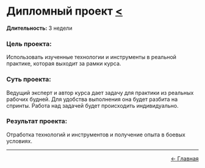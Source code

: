 # Дипломный проект [<](../)
**Длительность:** 3 недели  

### Цель проекта:  
Использовать изученные технологии и инструменты в реальной практике, которая выходит за рамки курса.  

### Суть проекта:  
Ведущий эксперт и автор курса дает задачу для практики из реальных рабочих будней. Для удобства выполнения она будет разбита на спринты. Работа над задачей будет происходить индивидуально.  

### Результат проекта:  
Отработка технологий и инструментов и получение опыта в боевых условиях.  

---
<p align="right">
<a href="../">← Главная</a>
</p>
